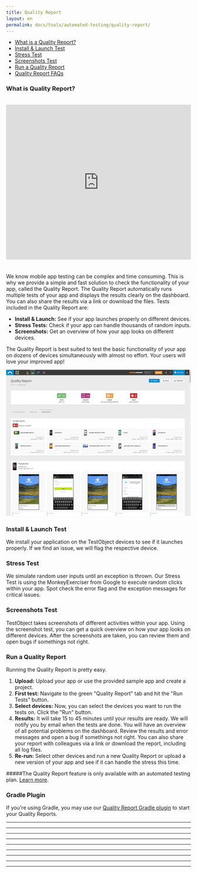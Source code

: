```yaml
---
title: Quality Report
layout: en
permalink: docs/tools/automated-testing/quality-report/
---
```


* [What is a Quality Report?](#introduction)
* [Install & Launch Test](#install-launch)
* [Stress Test](#stress-test)
* [Screenshots Test](#screenshots-test)
* [Run a Quality Report](#run-a-quality-report)
* [Quality Report FAQs](/docs/testing-tools/automated-testing/quality-report-faq/)


<h3 id="introduction">What is Quality Report?</h3>

<br>

<center>
<iframe width="100%" height="422" class="shadow" style="margin-bottom: 20px" src="https://www.youtube.com/embed/j06spPKaRy4" frameborder="0" allowfullscreen></iframe>
</center>

We know mobile app testing can be complex and time consuming. This is why we provide a simple and fast solution to check the functionality of your app, called the Quality Report. The Quality Report automatically runs multiple tests of your app and displays the results clearly on the dashboard. You can also share the results via a link or download the files. Tests included in the Quality Report are:


* **Install & Launch:** See if your app launches properly on different devices.
* **Stress Tests:** Check if your app can handle thousands of random inputs.
* **Screenshots:** Get an overview of how your app looks on different devices.


The Quality Report is best suited to test the basic functionality of your app on dozens of devices simultaneously with almost no effort. Your users will love your improved app!

<img class="left shadow" src="/img/tools/quality-report/screenshot-quality-report.png" alt="Dashboard Quality Report">


<h3 id="install-launch">Install & Launch Test</h3>
We install your application on the TestObject devices to see if it launches properly. If we find an issue, we will flag the respective device.


<h3 id="stress-test">Stress Test</h3>
We simulate random user inputs until an exception is thrown. Our Stress Test is using the MonkeyExerciser from Google to execute random clicks within your app. Spot check the error flag and the exception messages for critical issues.


<h3 id="screenshots-test">Screenshots Test</h3>
TestObject takes screenshots of different activities within your app. Using the screenshot test, you can get a quick overview on how your app looks on different devices. After the screenshots are taken, you can review them and open bugs if somethings not right.

<h3 id="run-a-quality-report">Run a Quality Report</h4>

Running the Quality Report is pretty easy.

1. <b>Upload:</b> Upload your app or use the provided sample app and create a project.<br>
2. <b>First test:</b> Navigate to the green "Quality Report" tab and hit the "Run Tests" button.<br>
3. <b>Select devices:</b> Now, you can select the devices you want to run the tests on. Click the "Run" button.<br>
4. <b>Results:</b> It will take 15 to 45 minutes until your results are ready. We will notify you by email when the tests are done. You will have an overview of all potential problems on the dashboard. Review the results and error messages and open a bug if somethings not right. You can also share your report with colleagues via a link or download the report, including all log files.<br>
5. <b>Re-run:</b> Select other devices and run a new Quality Report or upload a new version of your app and see if it can handle the stress this time.<br>

#####The Quality Report feature is only available with an automated testing plan. [Learn more](/docs/general-reference/managing-your-account/#pre_plans).

<h3 id="gradle-plugin">Gradle Plugin</h3>

If you're using Gradle, you may use our <a href="https://github.com/testobject/testobject-quality-report-gradle-plugin" target="_blank">Quality Report Gradle plugin</a> to start your Quality Reports.

***
***
***
***
***
***
***
***
***

